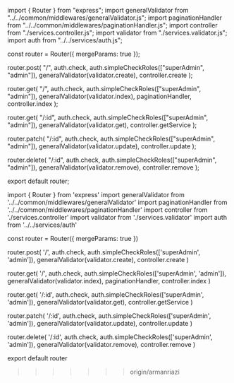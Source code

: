 
import { Router } from "express";
import generalValidator from "../../common/middlewares/generalValidator.js";
import paginationHandler from "../../common/middlewares/paginationHandler.js";
import controller from "./services.controller.js";
import validator from "./services.validator.js";
import auth from "../../services/auth.js";

const router = Router({ mergeParams: true });

router.post(
  "/",
  auth.check,
  auth.simpleCheckRoles(["superAdmin", "admin"]),
  generalValidator(validator.create),
  controller.create
);

router.get(
  "/",
  auth.check,
  auth.simpleCheckRoles(["superAdmin", "admin"]),
  generalValidator(validator.index),
  paginationHandler,
  controller.index
);

router.get(
  "/:id",
  auth.check,
  auth.simpleCheckRoles(["superAdmin", "admin"]),
  generalValidator(validator.get),
  controller.getService
);

router.patch(
  "/:id",
  auth.check,
  auth.simpleCheckRoles(["superAdmin", "admin"]),
  generalValidator(validator.update),
  controller.update
);

router.delete(
  "/:id",
  auth.check,
  auth.simpleCheckRoles(["superAdmin", "admin"]),
  generalValidator(validator.remove),
  controller.remove
);

export default router;

import { Router } from 'express'
import generalValidator from '../../common/middlewares/generalValidator'
import paginationHandler from '../../common/middlewares/paginationHandler'
import controller from './services.controller'
import validator from './services.validator'
import auth from '../../services/auth'

const router = Router({ mergeParams: true })

router.post(
  '/',
  auth.check,
  auth.simpleCheckRoles(['superAdmin', 'admin']),
  generalValidator(validator.create),
  controller.create
)

router.get(
  '/',
  auth.check,
  auth.simpleCheckRoles(['superAdmin', 'admin']),
  generalValidator(validator.index),
  paginationHandler,
  controller.index
)

router.get(
  '/:id',
  auth.check,
  auth.simpleCheckRoles(['superAdmin', 'admin']),
  generalValidator(validator.get),
  controller.getService
)

router.patch(
  '/:id',
  auth.check,
  auth.simpleCheckRoles(['superAdmin', 'admin']),
  generalValidator(validator.update),
  controller.update
)

router.delete(
  '/:id',
  auth.check,
  auth.simpleCheckRoles(['superAdmin', 'admin']),
  generalValidator(validator.remove),
  controller.remove
)

export default router
>>>>>>> origin/armanriazi
